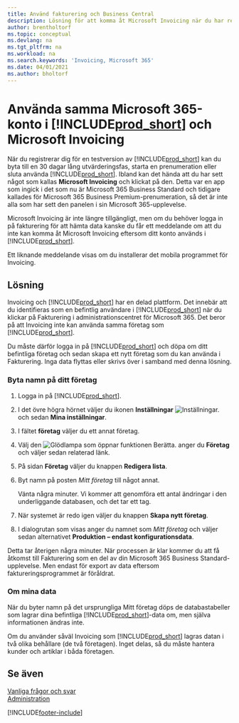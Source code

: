 ```yaml
---
title: Använd fakturering och Business Central
description: Lösning för att komma åt Microsoft Invoicing när du har registrerat dig för Dynamics 365 Business Central.
author: brentholtorf
ms.topic: conceptual
ms.devlang: na
ms.tgt_pltfrm: na
ms.workload: na
ms.search.keywords: 'Invoicing, Microsoft 365'
ms.date: 04/01/2021
ms.author: bholtorf
---
```

# <a name="use-the-same-microsoft-365-account-in--and-microsoft-invoicing"></a><a name="use-the-same-microsoft-365-account-in--and-microsoft-invoicing"></a>Använda samma Microsoft 365-konto i [!INCLUDE[prod_short](includes/prod_long.md)] och Microsoft Invoicing
När du registrerar dig för en testversion av [!INCLUDE[prod_short](includes/prod_short.md)] kan du byta till en 30 dagar lång utvärderingsfas, starta en prenumeration eller sluta använda [!INCLUDE[prod_short](includes/prod_short.md)]. Ibland kan det hända att du har sett något som kallas **Microsoft Invoicing** och klickat på den. Detta var en app som ingick i det som nu är Microsoft 365 Business Standard och tidigare kallades för Microsoft 365 Business Premium-prenumeration, så det är inte alla som har sett den panelen i sin Microsoft 365-upplevelse.  

Microsoft Invoicing är inte längre tillgängligt, men om du behöver logga in på fakturering för att hämta data kanske du får ett meddelande om att du inte kan komma åt Microsoft Invoicing eftersom ditt konto används i [!INCLUDE[prod_short](includes/prod_short.md)].  

Ett liknande meddelande visas om du installerar det mobila programmet för Invoicing.  

## <a name="workaround"></a><a name="workaround"></a>Lösning
Invoicing och [!INCLUDE[prod_short](includes/prod_short.md)] har en delad plattform. Det innebär att du identifieras som en befintlig användare i [!INCLUDE[prod_short](includes/prod_short.md)] när du klickar på Fakturering i administrationscentret för Microsoft 365. Det beror på att Invoicing inte kan använda samma företag som [!INCLUDE[prod_short](includes/prod_short.md)].  

Du måste därför logga in på [!INCLUDE[prod_short](includes/prod_short.md)] och döpa om ditt befintliga företag och sedan skapa ett nytt företag som du kan använda i Fakturering. Inga data flyttas eller skrivs över i samband med denna lösning.

### <a name="to-rename-your-company"></a><a name="to-rename-your-company"></a>Byta namn på ditt företag
1. Logga in på [!INCLUDE[prod_short](includes/prod_short.md)].
2. I det övre högra hörnet väljer du ikonen **Inställningar** ![Inställningar.](media/ui-experience/settings_icon_small.png "Inställningsikon för rollcenter") och sedan **Mina inställningar**.
3. I fältet **företag** väljer du ett annat företag.
4. Välj den ![Glödlampa som öppnar funktionen Berätta.](media/ui-search/search_small.png "Berätta vad du vill göra") anger du **Företag** och väljer sedan relaterad länk.  
5. På sidan **Företag** väljer du knappen **Redigera lista**.  
6. Byt namn på posten *Mitt företag* till något annat.  

    Vänta några minuter. Vi kommer att genomföra ett antal ändringar i den underliggande databasen, och det tar ett tag.
7.  När systemet är redo igen väljer du knappen **Skapa nytt företag**.  
8.  I dialogrutan som visas anger du namnet som *Mitt företag* och väljer sedan alternativet **Produktion – endast konfigurationsdata**.  

Detta tar återigen några minuter. När processen är klar kommer du att få åtkomst till Fakturering som en del av din Microsoft 365 Business Standard-upplevelse. Men endast för export av data eftersom faktureringsprogrammet är föråldrat.  

### <a name="what-about-my-data"></a><a name="what-about-my-data"></a>Om mina data
När du byter namn på det ursprungliga Mitt företag döps de databastabeller som lagrar dina befintliga [!INCLUDE[prod_short](includes/prod_short.md)]-data om, men själva informationen ändras inte.  

Om du använder såväl Invoicing som [!INCLUDE[prod_short](includes/prod_short.md)] lagras datan i två olika behållare (de två företagen). Inget delas, så du måste hantera kunder och artiklar i båda företagen.  

## <a name="see-also"></a><a name="see-also"></a>Se även
[Vanliga frågor och svar](across-faq.yml)  
[Administration](admin-setup-and-administration.md)  


[!INCLUDE[footer-include](includes/footer-banner.md)]
